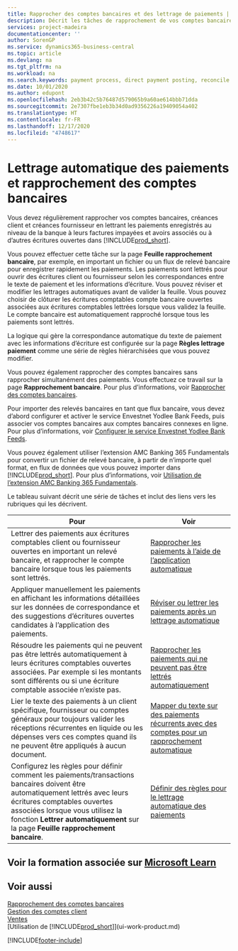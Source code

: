 ```yaml
---
title: Rapprocher des comptes bancaires et des lettrage de paiements | Microsoft Docs
description: Décrit les tâches de rapprochement de vos comptes bancaires, client, et fournisseur, valider des règlements ou des frais, et lettrer des paiements automatiquement.
services: project-madeira
documentationcenter: ''
author: SorenGP
ms.service: dynamics365-business-central
ms.topic: article
ms.devlang: na
ms.tgt_pltfrm: na
ms.workload: na
ms.search.keywords: payment process, direct payment posting, reconcile payment, expenses, cash receipts
ms.date: 10/01/2020
ms.author: edupont
ms.openlocfilehash: 2eb3b42c5b76487d579065b9a60ae614bbb71dda
ms.sourcegitcommit: 2e7307fbe1eb3b34d0ad9356226a19409054a402
ms.translationtype: HT
ms.contentlocale: fr-FR
ms.lasthandoff: 12/17/2020
ms.locfileid: "4748617"
---
```

# <a name="applying-payments-automatically-and-reconciling-bank-accounts"></a>Lettrage automatique des paiements et rapprochement des comptes bancaires
Vous devez régulièrement rapprocher vos comptes bancaires, créances client et créances fournisseur en lettrant les paiements enregistrés au niveau de la banque à leurs factures impayées et avoirs associés ou à d’autres écritures ouvertes dans [!INCLUDE[prod_short](includes/prod_short.md)].  

Vous pouvez effectuer cette tâche sur la page **Feuille rapprochement bancaire**, par exemple, en important un fichier ou un flux de relevé bancaire pour enregistrer rapidement les paiements. Les paiements sont lettrés pour ouvrir des écritures client ou fournisseur selon les correspondances entre le texte de paiement et les informations d’écriture. Vous pouvez réviser et modifier les lettrages automatiques avant de valider la feuille. Vous pouvez choisir de clôturer les écritures comptables compte bancaire ouvertes associées aux écritures comptables lettrées lorsque vous validez la feuille. Le compte bancaire est automatiquement rapproché lorsque tous les paiements sont lettrés.

La logique qui gère la correspondance automatique du texte de paiement avec les informations d’écriture est configurée sur la page **Règles lettrage paiement** comme une série de règles hiérarchisées que vous pouvez modifier.

Vous pouvez également rapprocher des comptes bancaires sans rapprocher simultanément des paiements. Vous effectuez ce travail sur la page **Rapprochement bancaire**. Pour plus d’informations, voir [Rapprocher des comptes bancaires](bank-how-reconcile-bank-accounts-separately.md).   

Pour importer des relevés bancaires en tant que flux bancaire, vous devez d’abord configurer et activer le service Envestnet Yodlee Bank Feeds, puis associer vos comptes bancaires aux comptes bancaires connexes en ligne. Pour plus d’informations, voir [Configurer le service Envestnet Yodlee Bank Feeds](bank-how-setup-bank-statement-service.md).  

Vous pouvez également utiliser l’extension AMC Banking 365 Fundamentals pour convertir un fichier de relevé bancaire, à partir de n’importe quel format, en flux de données que vous pouvez importer dans [!INCLUDE[prod_short](includes/prod_short.md)]. Pour plus d’informations, voir [Utilisation de l’extension AMC Banking 365 Fundamentals](ui-extensions-amc-banking.md).  

Le tableau suivant décrit une série de tâches et inclut des liens vers les rubriques qui les décrivent.  

| Pour | Voir |
| --- | --- |
| Lettrer des paiements aux écritures comptables client ou fournisseur ouvertes en important un relevé bancaire, et rapprocher le compte bancaire lorsque tous les paiements sont lettrés. |[Rapprocher les paiements à l’aide de l’application automatique](receivables-how-reconcile-payments-auto-application.md) |
| Appliquer manuellement les paiements en affichant les informations détaillées sur les données de correspondance et des suggestions d’écritures ouvertes candidates à l’application des paiements. |[Réviser ou lettrer les paiements après un lettrage automatique](receivables-how-review-apply-payments-auto-application.md) |
| Résoudre les paiements qui ne peuvent pas être lettrés automatiquement à leurs écritures comptables ouvertes associées. Par exemple si les montants sont différents ou si une écriture comptable associée n’existe pas. |[Rapprocher les paiements qui ne peuvent pas être lettrés automatiquement](receivables-how-reconcile-payments-cannot-apply-auto.md) |
| Lier le texte des paiements à un client spécifique, fournisseur ou comptes généraux pour toujours valider les réceptions récurrentes en liquide ou les dépenses vers ces comptes quand ils ne peuvent être appliqués à aucun document. |[Mapper du texte sur des paiements récurrents avec des comptes pour un rapprochement automatique](receivables-how-map-text-recurring-payments-accounts-auto-reconcilliation.md) |
|Configurez les règles pour définir comment les paiements/transactions bancaires doivent être automatiquement lettrés avec leurs écritures comptables ouvertes associées lorsque vous utilisez la fonction **Lettrer automatiquement** sur la page **Feuille rapprochement bancaire**.|[Définir des règles pour le lettrage automatique des paiements](receivables-how-set-up-payment-application-rules.md)|

## <a name="see-related-training-at-microsoft-learn"></a>Voir la formation associée sur [Microsoft Learn](/learn/modules/use-journals-dynamics-365-business-central/index)

## <a name="see-also"></a>Voir aussi
[Rapprochement des comptes bancaires](bank-how-reconcile-bank-accounts-separately.md)  
[Gestion des comptes client](receivables-manage-receivables.md)  
[Ventes](sales-manage-sales.md)  
[Utilisation de [!INCLUDE[prod_short](includes/prod_short.md)]](ui-work-product.md)


[!INCLUDE[footer-include](includes/footer-banner.md)]